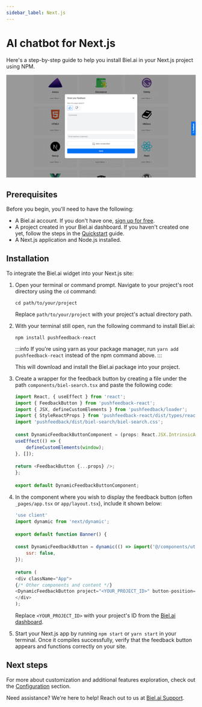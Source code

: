```yaml
---
sidebar_label: Next.js
---
```


# AI chatbot for Next.js

Here's a step-by-step guide to help you install Biel.ai in your Next.js project using NPM.

![Feedback wiget for docs screenshot](./images/feedback-widget-docs.png)

## Prerequisites

Before you begin, you'll need to have the following:

- A Biel.ai account. If you don't have one, [sign up for free](https://app.biel.ai/accounts/signup/).
- A project created in your Biel.ai dashboard. If you haven't created one yet, follow the steps in the [Quickstart](../quickstart.md#2-create-a-project) guide.
- A Next.js application and Node.js installed.

## Installation

To integrate the Biel.ai widget into your Next.js site:

1. Open your terminal or command prompt. Navigate to your project's root directory using the `cd` command:

    ```console
    cd path/to/your/project
    ```
    
    Replace `path/to/your/project` with your project's actual directory path.

1. With your terminal still open, run the following command to install Biel.ai:

    ```console
    npm install pushfeedback-react
    ```

    :::info
    If you're using yarn as your package manager, run `yarn add pushfeedback-react` instead of the npm command above.
    :::

    This will download and install the Biel.ai package into your project.


1. Create a wrapper for the feedback button by creating a file under the path `components/biel-search.tsx` and paste the following code:

    ```ts
    import React, { useEffect } from 'react';
    import { FeedbackButton } from 'pushfeedback-react';
    import { JSX, defineCustomElements } from 'pushfeedback/loader';
    import { StyleReactProps } from 'pushfeedback-react/dist/types/react-component-lib/interfaces';
    import 'pushfeedback/dist/biel-search/biel-search.css';

    const DynamicFeedbackButtonComponent = (props: React.JSX.IntrinsicAttributes & JSX.FeedbackButton & Omit<React.HTMLAttributes<HTMLFeedbackButtonElement>, "style"> & StyleReactProps & React.RefAttributes<HTMLFeedbackButtonElement>) => {
    useEffect(() => {
        defineCustomElements(window);
    }, []);

    return <FeedbackButton {...props} />;
    };

    export default DynamicFeedbackButtonComponent;
    ```

1. In the component where you wish to display the feedback button (often `_pages/app.tsx` or `app/layout.tsx`), include it shown below:

    ```js
    'use client'
    import dynamic from 'next/dynamic';

    export default function Banner() {

    const DynamicFeedbackButton = dynamic(() => import('@/components/utils/biel-search'), {
        ssr: false,
    });  
    
    return (
    <div className="App">
    {/* Other components and content */}
    <DynamicFeedbackButton project="<YOUR_PROJECT_ID>" button-position="bottom-right" modal-position="bottom-right" button-style="dark" custom-font="true">Feedback</DynamicFeedbackButton>
    </div>
    );
    ```

    Replace `<YOUR_PROJECT_ID>` with your project's ID from the [Biel.ai dashboard](../quickstart.md#2-create-a-project).

1. Start your Next.js app by running `npm start` or `yarn start` in your terminal. Once it compiles successfully, verify that the feedback button appears and functions correctly on your site.

## Next steps

For more about customization and additional features exploration, check out the [Configuration](/category/configuration) section.

Need assistance? We're here to help! Reach out to us at [Biel.ai Support](https://biel.ai/contact).